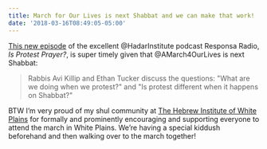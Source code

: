 ```yaml
---
title: March for Our Lives is next Shabbat and we can make that work!
date: '2018-03-16T08:49:05-05:00'
---
```

[This new episode](http://jpmedia.co/responsa-radio-56-protest-prayer/) of the excellent @HadarInstitute podcast Responsa Radio, _Is Protest Prayer?_, is super timely given that @AMarch4OurLives is next Shabbat:

> Rabbis Avi Killip and Ethan Tucker discuss the questions: "What are we doing when we protest?" and "Is protest different when it happens on Shabbat?"

BTW I’m very proud of my shul community at [The Hebrew Institute of White Plains](http://hiwp.org) for formally and prominently encouraging and supporting everyone to attend the march in White Plains. We’re having a special kiddush beforehand and then walking over to the march together!
